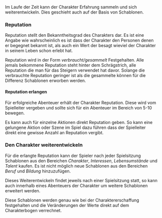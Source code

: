 Im Laufe der Zeit kann der Charakter Erfahrung sammeln und sich weiterentwickeln. Dies geschieht auch auf der Basis von Schablonen.

### Reputation

Reputation stellt den Bekanntheitsgrad des Charakters dar. Es ist eine Angabe wie wahrscheinlich es ist dass der Charakter den Personen denen er begegnet bekannt ist, als auch ein Wert der besagt wieviel der Charakter in seinem Leben schon erlebt hat.

Reputation wird in der Form *verbraucht/gesammelt* Festgehalten. Alle jemals bekommene Reputation steht hinter dem Schrägstrich, alle Reputation die man für das Steigern verwendet hat davor. Solange die verbrauchte Reputation geringer ist als die gesammelte können für die Differenz Schablonen erworben werden.

#### Reputation erlangen

Für erfolgreiche Abenteuer erhält der Charakter Reputation. Diese wird vom Spielleiter vergeben und sollte sich für ein Abenteuer im Bereich von 5-10 bewegen. 

Es kann auch für einzelne Aktionen direkt Reputation geben. So kann eine gelungene Aktion oder Szene im Spiel dazu führen dass der Spielleiter direkt eine gewisse Anzahl an Reputation vergibt.

### Den Charakter weiterentwickeln

Für die erlangte Reputation kann der Spieler nach jeder Spielsitzung Schablonen aus den Bereichen *Charakter*, *Interessen*, *Lebensumstände* und *Talent* kaufen. Es ist nicht möglich neue Schablonen aus den Bereichen *Beruf* und *Bildung* hinzuzufügen.

Dieses Weiterentwickeln findet jeweils nach einer Spielsitzung statt, so kann auch innerhalb eines Abenteuers der Charakter um weitere Schablonen erweitert werden.

Diese Schablonen werden genau wie bei der Charaktererschaffung festgehalten und die Veränderungen der Werte direkt auf dem Charakterbogen verrechnet.
